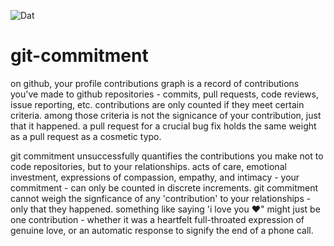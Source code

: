![Dat](https://dat-badge.glitch.me/67958c63f921e148952b8c8619c07cadff30980caad2738434c05a48fd2c0ac0/badge.svg)

# git-commitment

on github, your profile contributions graph is a record of contributions you've made to github repositories - commits, pull requests, code reviews, issue reporting, etc. contributions are only counted if they meet certain criteria. among those criteria is not the signicance of your contribution, just that it happened. a pull request for a crucial bug fix holds the same weight as a pull request as a cosmetic typo. 

git commitment unsuccessfully quantifies the contributions you make not to code repositories, but to your relationships. acts of care, emotional investment, expressions of compassion, empathy, and intimacy - your commitment - can only be counted in discrete increments. git commitment cannot weigh the signficance of any 'contribution' to your relationships - only that they happened. something like saying 'i love you ️️❤️" might just be one contribution - whether it was a heartfelt full-throated expression of genuine love, or an automatic response to signify the end of a phone call.